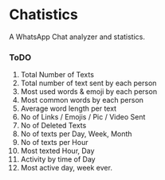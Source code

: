 # Chatistics
A WhatsApp Chat analyzer and statistics. 

### ToDO

1) Total Number of Texts
2) Total number of text sent by each person
3) Most used words & emoji by each person
4) Most common words by each person
5) Average word length per text
6) No of Links / Emojis / Pic / Video Sent
7) No of Deleted Texts
8) No of texts per Day, Week, Month
9) No of texts per Hour
10) Most texted Hour, Day 
11) Activity by time of Day
12) Most active day, week ever.